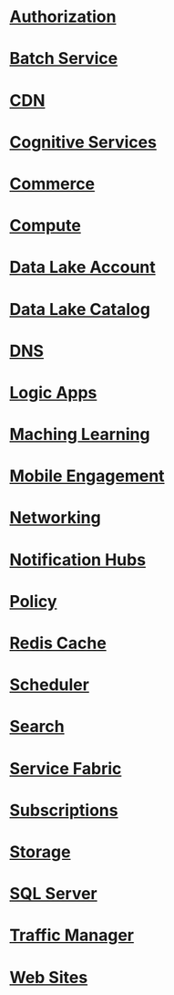 # [Authorization](swagger/Authorization.swagger.json)
# [Batch Service](swagger/BatchService.swagger.json)
# [CDN](swagger/CDN.Swagger.json)
# [Cognitive Services](swagger/CognitiveServices.swagger.json)
# [Commerce](swagger/Commerce.swagger.json)
# [Compute](swagger/Compute.swagger.json)
# [Data Lake Account](swagger/DataLakeAccount.swagger.json)
# [Data Lake Catalog](swagger/DataLakeCatalog.swagger.json)
# [DNS](swagger/Dns.swagger.json)
# [Logic Apps](swagger/LogicApps.swagger.json)
# [Maching Learning](swagger/MachineLearning.swagger.json)
# [Mobile Engagement](swagger/MobileEngagement.swagger.json)
# [Networking](swagger/Network.swagger.json)
# [Notification Hubs](swagger/NotificationHubs.swagger.json)
# [Policy](swagger/ARM-Policy.swagger.json)
# [Redis Cache](swagger/Redis.swagger.json)
# [Scheduler](swagger/Scheduler.swagger.json)
# [Search](swagger/Search.swagger.json)
# [Service Fabric](swagger/ServiceFabric.swagger.json)
# [Subscriptions](swagger/Subscriptions.swagger.json)
# [Storage](swagger/Storage.swagger.json)
# [SQL Server](swagger/Sql.swagger.json)
# [Traffic Manager](swagger/TrafficManager.swagger.json)
# [Web Sites](swagger/WebSites.swagger.json)

